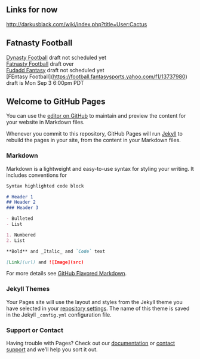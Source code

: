 ## Links for now

http://darkusblack.com/wiki/index.php?title=User:Cactus


## Fatnasty Football

[Dynasty Football](https://www.fleaflicker.com/nfl/leagues/187791) draft not scheduled yet  
[Fatnasty Football](http://games.espn.com/ffl/leagueoffice?leagueId=351425) draft over  
[Fudadd Fantasy](https://football.fantasysports.yahoo.com/f1/1457403) draft not scheduled yet  
[FEntasy Football]{https://football.fantasysports.yahoo.com/f1/13737980) draft is Mon Sep 3 6:00pm PDT  


## Welcome to GitHub Pages

You can use the [editor on GitHub](https://github.com/orderbs/orderbs.github.io/edit/master/README.md) to maintain and preview the content for your website in Markdown files.

Whenever you commit to this repository, GitHub Pages will run [Jekyll](https://jekyllrb.com/) to rebuild the pages in your site, from the content in your Markdown files.

### Markdown

Markdown is a lightweight and easy-to-use syntax for styling your writing. It includes conventions for

```markdown
Syntax highlighted code block

# Header 1
## Header 2
### Header 3

- Bulleted
- List

1. Numbered
2. List

**Bold** and _Italic_ and `Code` text

[Link](url) and ![Image](src)
```

For more details see [GitHub Flavored Markdown](https://guides.github.com/features/mastering-markdown/).

### Jekyll Themes

Your Pages site will use the layout and styles from the Jekyll theme you have selected in your [repository settings](https://github.com/orderbs/orderbs.github.io/settings). The name of this theme is saved in the Jekyll `_config.yml` configuration file.

### Support or Contact

Having trouble with Pages? Check out our [documentation](https://help.github.com/categories/github-pages-basics/) or [contact support](https://github.com/contact) and we’ll help you sort it out.
